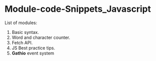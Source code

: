 # Module-code-Snippets_Javascript

List of modules:

1. Basic syntax.
2. Word and character counter.
3. Fetch API.
4. JS Best practice tips.
5. **Gathio** event system
